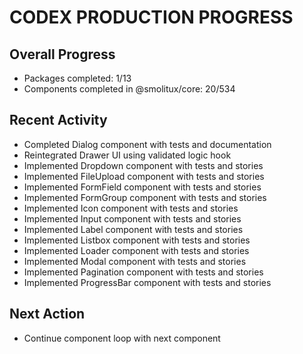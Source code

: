 # CODEX PRODUCTION PROGRESS

## Overall Progress
- Packages completed: 1/13
- Components completed in @smolitux/core: 20/534


## Recent Activity
- Completed Dialog component with tests and documentation
- Reintegrated Drawer UI using validated logic hook
- Implemented Dropdown component with tests and stories
- Implemented FileUpload component with tests and stories
- Implemented FormField component with tests and stories
- Implemented FormGroup component with tests and stories
- Implemented Icon component with tests and stories
- Implemented Input component with tests and stories
- Implemented Label component with tests and stories
- Implemented Listbox component with tests and stories
- Implemented Loader component with tests and stories
- Implemented Modal component with tests and stories
- Implemented Pagination component with tests and stories
- Implemented ProgressBar component with tests and stories

## Next Action
- Continue component loop with next component

